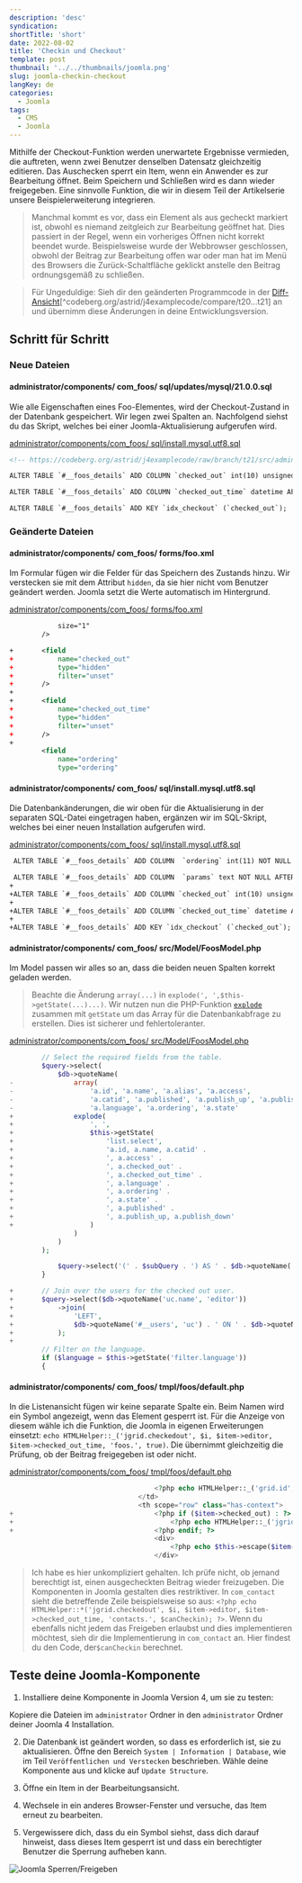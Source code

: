 ```yaml
---
description: 'desc'
syndication:
shortTitle: 'short'
date: 2022-08-02
title: 'Checkin und Checkout'
template: post
thumbnail: '../../thumbnails/joomla.png'
slug: joomla-checkin-checkout
langKey: de
categories:
  - Joomla
tags:
  - CMS
  - Joomla
---
```


Mithilfe der Checkout-Funktion werden unerwartete Ergebnisse vermieden, die auftreten, wenn zwei Benutzer denselben Datensatz gleichzeitig editieren. Das Auschecken sperrt ein Item, wenn ein Anwender es zur Bearbeitung öffnet. Beim Speichern und Schließen wird es dann wieder freigegeben. Eine sinnvolle Funktion, die wir in diesem Teil der Artikelserie unsere Beispielerweiterung integrieren.<!-- \index{Checkin und Checkout} -->

> Manchmal kommt es vor, dass ein Element als aus gecheckt markiert ist, obwohl es niemand zeitgleich zur Bearbeitung geöffnet hat. Dies passiert in der Regel, wenn ein vorheriges Öffnen nicht korrekt beendet wurde. Beispielsweise wurde der Webbrowser geschlossen, obwohl der Beitrag zur Bearbeitung offen war oder man hat im Menü des Browsers die Zurück-Schaltfläche geklickt anstelle den Beitrag ordnungsgemäß zu schließen.

> Für Ungeduldige: Sieh dir den geänderten Programmcode in der [Diff-Ansicht](https://codeberg.org/astrid/j4examplecode/compare/t20...t21)[^codeberg.org/astrid/j4examplecode/compare/t20...t21] an und übernimm diese Änderungen in deine Entwicklungsversion.

## Schritt für Schritt

### Neue Dateien

<!-- prettier-ignore -->
#### administrator/components/ com\_foos/ sql/updates/mysql/21.0.0.sql

Wie alle Eigenschaften eines Foo-Elementes, wird der Checkout-Zustand in der Datenbank gespeichert. Wir legen zwei Spalten an. Nachfolgend siehst du das Skript, welches bei einer Joomla-Aktualisierung aufgerufen wird.

[administrator/components/com_foos/ sql/install.mysql.utf8.sql](https://codeberg.org/astrid/j4examplecode/src/branch/t21/src/administrator/components/com_foos/sql/install.mysql.utf8.sql)

```xml {numberLines: -2}
<!-- https://codeberg.org/astrid/j4examplecode/raw/branch/t21/src/administrator/components/com_foos/sql/updates/mysql/21.0.0.sql -->

ALTER TABLE `#__foos_details` ADD COLUMN `checked_out` int(10) unsigned NOT NULL DEFAULT 0 AFTER `alias`;

ALTER TABLE `#__foos_details` ADD COLUMN `checked_out_time` datetime AFTER `alias`;

ALTER TABLE `#__foos_details` ADD KEY `idx_checkout` (`checked_out`);

```

### Geänderte Dateien

<!-- prettier-ignore -->
#### administrator/components/ com\_foos/ forms/foo.xml

Im Formular fügen wir die Felder für das Speichern des Zustands hinzu. Wir verstecken sie mit dem Attribut `hidden`, da sie hier nicht vom Benutzer geändert werden. Joomla setzt die Werte automatisch im Hintergrund.

[administrator/components/com_foos/ forms/foo.xml](https://codeberg.org/astrid/j4examplecode/src/branch/t21/src/administrator/components/com_foos/forms/foo.xml)

```xml {diff}
 			size="1"
 		/>

+		<field
+			name="checked_out"
+			type="hidden"
+			filter="unset"
+		/>
+
+		<field
+			name="checked_out_time"
+			type="hidden"
+			filter="unset"
+		/>
+
 		<field
 			name="ordering"
 			type="ordering"

```

<!-- prettier-ignore -->
#### administrator/components/ com\_foos/ sql/install.mysql.utf8.sql

Die Datenbankänderungen, die wir oben für die Aktualisierung in der separaten SQL-Datei eingetragen haben, ergänzen wir im SQL-Skript, welches bei einer neuen Installation aufgerufen wird.

[administrator/components/com_foos/ sql/install.mysql.utf8.sql](https://codeberg.org/astrid/j4examplecode/src/branch/t21/src/administrator/components/com_foos/sql/install.mysql.utf8.sql)

```xml {diff}
 ALTER TABLE `#__foos_details` ADD COLUMN  `ordering` int(11) NOT NULL DEFAULT 0 AFTER `alias`;

 ALTER TABLE `#__foos_details` ADD COLUMN  `params` text NOT NULL AFTER `alias`;
+
+ALTER TABLE `#__foos_details` ADD COLUMN `checked_out` int(10) unsigned NOT NULL DEFAULT 0 AFTER `alias`;
+
+ALTER TABLE `#__foos_details` ADD COLUMN `checked_out_time` datetime AFTER `alias`;
+
+ALTER TABLE `#__foos_details` ADD KEY `idx_checkout` (`checked_out`);

```

<!-- prettier-ignore -->
#### administrator/components/ com\_foos/ src/Model/FoosModel.php

Im Model passen wir alles so an, dass die beiden neuen Spalten korrekt geladen werden.

> Beachte die Änderung `array(...)` in `explode(', ',$this->getState(...)...)`. Wir nutzen nun die PHP-Funktion [`explode`](https://www.php.net/manual/de/function.explode.php) zusammen mit `getState` um das Array für die Datenbankabfrage zu erstellen. Dies ist sicherer und fehlertoleranter.

[administrator/components/com_foos/ src/Model/FoosModel.php](https://codeberg.org/astrid/j4examplecode/src/branch/t21/src/administrator/components/com_foos/src/Model/FoosModel.php)

```php {diff}
 		// Select the required fields from the table.
 		$query->select(
 			$db->quoteName(
-				array(
-					'a.id', 'a.name', 'a.alias', 'a.access',
-					'a.catid', 'a.published', 'a.publish_up', 'a.publish_down',
-					'a.language', 'a.ordering', 'a.state'
+				explode(
+					', ',
+					$this->getState(
+						'list.select',
+						'a.id, a.name, a.catid' .
+						', a.access' .
+						', a.checked_out' .
+						', a.checked_out_time' .
+						', a.language' .
+						', a.ordering' .
+						', a.state' .
+						', a.published' .
+						', a.publish_up, a.publish_down'
+					)
 				)
 			)
 		);

 			$query->select('(' . $subQuery . ') AS ' . $db->quoteName('association'));
 		}

+		// Join over the users for the checked out user.
+		$query->select($db->quoteName('uc.name', 'editor'))
+			->join(
+				'LEFT',
+				$db->quoteName('#__users', 'uc') . ' ON ' . $db->quoteName('uc.id') . ' = ' . $db->quoteName('a.checked_out')
+			);
+
 		// Filter on the language.
 		if ($language = $this->getState('filter.language'))
 		{

```

<!-- prettier-ignore -->
#### administrator/components/ com\_foos/ tmpl/foos/default.php

In die Listenansicht fügen wir keine separate Spalte ein. Beim Namen wird ein Symbol angezeigt, wenn das Element gesperrt ist. Für die Anzeige von diesem wähle ich die Funktion, die Joomla in eigenen Erweiterungen einsetzt: `echo HTMLHelper::_('jgrid.checkedout', $i, $item->editor, $item->checked_out_time, 'foos.', true)`. Die übernimmt gleichzeitig die Prüfung, ob der Beitrag freigegeben ist oder nicht.

[administrator/components/com_foos/ tmpl/foos/default.php](https://codeberg.org/astrid/j4examplecode/src/branch/t21/src/administrator/components/com_foos/tmpl/foos/default.php)

```php {diff}
 									<?php echo HTMLHelper::_('grid.id', $i, $item->id); ?>
 								</td>
 								<th scope="row" class="has-context">
+									<?php if ($item->checked_out) : ?>
+										<?php echo HTMLHelper::_('jgrid.checkedout', $i, $item->editor, $item->checked_out_time, 'foos.', true); ?>
+									<?php endif; ?>
 									<div>
 										<?php echo $this->escape($item->name); ?>
 									</div>

```

> Ich habe es hier unkompliziert gehalten. Ich prüfe nicht, ob jemand berechtigt ist, einen ausgecheckten Beitrag wieder freizugeben. Die Komponenten in Joomla gestalten dies restriktiver. In `com_contact` sieht die betreffende Zeile beispielsweise so aus: `<?php echo HTMLHelper::*('jgrid.checkedout', $i, $item->editor, $item->checked_out_time, 'contacts.', $canCheckin); ?>`. Wenn du ebenfalls nicht jedem das Freigeben erlaubst und dies implementieren möchtest, sieh dir die Implementierung in `com_contact` an. Hier findest du den Code, der`$canCheckin` berechnet.

## Teste deine Joomla-Komponente

1. Installiere deine Komponente in Joomla Version 4, um sie zu testen:

Kopiere die Dateien im `administrator` Ordner in den `administrator` Ordner deiner Joomla 4 Installation.

2. Die Datenbank ist geändert worden, so dass es erforderlich ist, sie zu aktualisieren. Öffne den Bereich `System | Information | Database`, wie im Teil `Veröffentlichen und Verstecken` beschrieben. Wähle deine Komponente aus und klicke auf `Update Structure`.

3. Öffne ein Item in der Bearbeitungsansicht.

4. Wechsele in ein anderes Browser-Fenster und versuche, das Item erneut zu bearbeiten.

5. Vergewissere dich, dass du ein Symbol siehst, dass dich darauf hinweist, dass dieses Item gesperrt ist und dass ein berechtigter Benutzer die Sperrung aufheben kann.

![Joomla Sperren/Freigeben](/images/j4x25x1.png)
<img src="https://vg08.met.vgwort.de/na/00a7246f50d2452bab7eb21e0c1cde42" width="1" height="1" alt="">
